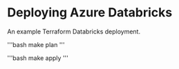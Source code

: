 # Deploying Azure Databricks

An example Terraform Databricks deployment.

'''bash
make plan
'''

'''bash
make apply
'''
